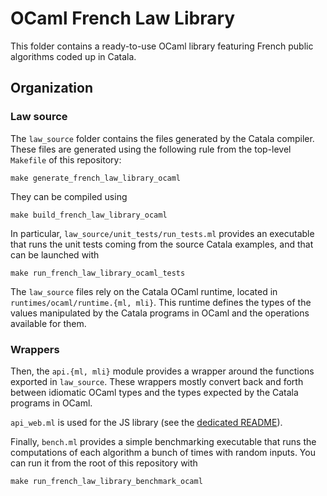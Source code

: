 # OCaml French Law Library

This folder contains a ready-to-use OCaml library featuring French public
algorithms coded up in Catala.

## Organization

### Law source

The `law_source` folder contains the files generated by the Catala compiler.
These files are generated using the following rule from the top-level `Makefile`
of this repository:

```
make generate_french_law_library_ocaml
```

They can be compiled using

```
make build_french_law_library_ocaml
```

In particular, `law_source/unit_tests/run_tests.ml` provides an executable
that runs the unit tests coming from the source Catala examples, and that can
be launched with

```
make run_french_law_library_ocaml_tests
```

The `law_source` files rely on the Catala OCaml runtime, located in
`runtimes/ocaml/runtime.{ml, mli}`. This runtime defines the types of the values
manipulated by the Catala programs in OCaml and the operations available for them.

### Wrappers

Then, the `api.{ml, mli}` module provides a wrapper around the functions
exported in `law_source`. These wrappers mostly convert back and forth between
idiomatic OCaml types and the types expected by the Catala programs in OCaml.

`api_web.ml` is used for the JS library (see the [dedicated README](../js/README.md)).

Finally, `bench.ml` provides a simple benchmarking executable that runs the
computations of each algorithm a bunch of times with random inputs. You can run it
from the root of this repository with

```
make run_french_law_library_benchmark_ocaml
```
